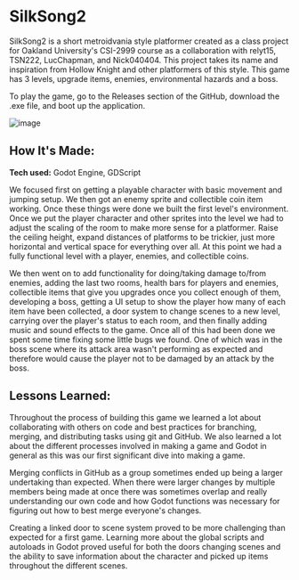 # SilkSong2

SilkSong2 is a short metroidvania style platformer created as a class project for Oakland University's CSI-2999 course as a collaboration with relyt15, TSN222, LucChapman, and Nick040404. This project takes its name and inspiration from Hollow Knight and other platformers of this style. This game has 3 levels, upgrade items, enemies, environmental hazards and a boss. 

To play the game, go to the Releases section of the GitHub, download the .exe file, and boot up the application.


![image](https://github.com/user-attachments/assets/e3256ff0-ba85-45ab-b2d1-d48021b47dcb)

## How It's Made:

**Tech used:** Godot Engine, GDScript

We focused first on getting a playable character with basic movement and jumping setup. We then got an enemy sprite and collectible coin item working. Once these things were done we built the first level's environment. Once we put the player character and other sprites into the level we had to adjust the scaling of the room to make more sense for a platformer. Raise the ceiling height, expand distances of platforms to be trickier, just more horizontal and vertical space for everything over all. At this point we had a fully functional level with a player, enemies, and collectible coins. 

We then went on to add functionality for doing/taking damage to/from enemies, adding the last two rooms, health bars for players and enemies, collectible items that give you upgrades once you collect enough of them, developing a boss, getting a UI setup to show the player how many of each item have been collected, a door system to change scenes to a new level, carrying over the player's status to each room, and then finally adding music and sound effects to the game. Once all of this had been done we spent some time fixing some little bugs we found. One of which was in the boss scene where its attack area wasn't performing as expected and therefore would cause the player not to be damaged by an attack by the boss.

## Lessons Learned:

Throughout the process of building this game we learned a lot about collaborating with others on code and best practices for branching, merging, and distributing tasks using git and GitHub. We also learned a lot about the different processes involved in making a game and Godot in general as this was our first significant dive into making a game.

Merging conflicts in GitHub as a group sometimes ended up being a larger undertaking than expected. When there were larger changes by multiple members being made at once there was sometimes overlap and really understanding our own code and how Godot functions was necessary for figuring out how to best merge everyone's changes.

Creating a linked door to scene system proved to be more challenging than expected for a first game. Learning more about the global scripts and autoloads in Godot proved useful for both the doors changing scenes and the ability to save information about the character and picked up items throughout the different scenes.
